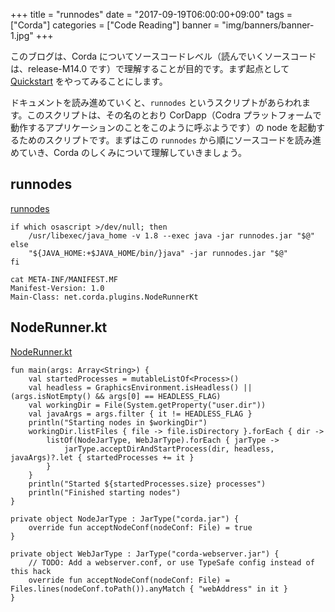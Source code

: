 +++
title = "runnodes"
date = "2017-09-19T06:00:00+09:00"
tags = ["Corda"]
categories = ["Code Reading"]
banner = "img/banners/banner-1.jpg"
+++

このブログは、Corda についてソースコードレベル（読んでいくソースコードは、release-M14.0 です）で理解することが目的です。まず起点として [Quickstart](https://docs.corda.net/releases/release-M14.0/quickstart-index.html) をやってみることにします。

<!--more-->

ドキュメントを読み進めていくと、`runnodes` というスクリプトがあらわれます。このスクリプトは、その名のとおり CorDapp（Codra プラットフォームで動作するアプリケーションのことをこのように呼ぶようです）の node を起動するためのスクリプトです。まずはこの `runnodes` から順にソースコードを読み進めていき、Corda のしくみについて理解していきましょう。

## runnodes
[runnodes](https://github.com/corda/corda/blob/release-M14.0/gradle-plugins/cordformation/src/main/resources/net/corda/plugins/runnodes)
```$xslt
if which osascript >/dev/null; then
    /usr/libexec/java_home -v 1.8 --exec java -jar runnodes.jar "$@"
else
    "${JAVA_HOME:+$JAVA_HOME/bin/}java" -jar runnodes.jar "$@"
fi
```

```
cat META-INF/MANIFEST.MF 
Manifest-Version: 1.0
Main-Class: net.corda.plugins.NodeRunnerKt
```

## NodeRunner.kt
[NodeRunner.kt](https://github.com/corda/corda/blob/release-M14.0/gradle-plugins/cordformation/src/noderunner/kotlin/net/corda/plugins/NodeRunner.kt)
```$xslt
fun main(args: Array<String>) {
    val startedProcesses = mutableListOf<Process>()
    val headless = GraphicsEnvironment.isHeadless() || (args.isNotEmpty() && args[0] == HEADLESS_FLAG)
    val workingDir = File(System.getProperty("user.dir"))
    val javaArgs = args.filter { it != HEADLESS_FLAG }
    println("Starting nodes in $workingDir")
    workingDir.listFiles { file -> file.isDirectory }.forEach { dir ->
        listOf(NodeJarType, WebJarType).forEach { jarType ->
            jarType.acceptDirAndStartProcess(dir, headless, javaArgs)?.let { startedProcesses += it }
        }
    }
    println("Started ${startedProcesses.size} processes")
    println("Finished starting nodes")
}
```

```$xslt
private object NodeJarType : JarType("corda.jar") {
    override fun acceptNodeConf(nodeConf: File) = true
}

private object WebJarType : JarType("corda-webserver.jar") {
    // TODO: Add a webserver.conf, or use TypeSafe config instead of this hack
    override fun acceptNodeConf(nodeConf: File) = Files.lines(nodeConf.toPath()).anyMatch { "webAddress" in it }
}
```
